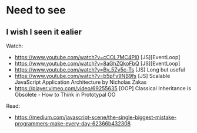 # Need to see

## I wish I seen it ealier

Watch:
- https://www.youtube.com/watch?v=cCOL7MC4Pl0 [JS][EventLoop]
- https://www.youtube.com/watch?v=8aGhZQkoFbQ [JS][EventLoop]
- https://www.youtube.com/watch?v=Bv_5Zv5c-Ts [JS] Long but useful
- https://www.youtube.com/watch?v=b5pFv9NB9fs [JS] Scalable JavaScript Application Architecture by Nicholas Zakas
- https://player.vimeo.com/video/69255635 [OOP] Classical Inheritance is Obsolete - How to Think in Prototypal OO

Read:
- https://medium.com/javascript-scene/the-single-biggest-mistake-programmers-make-every-day-62366b432308
